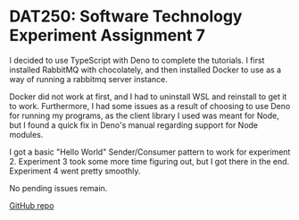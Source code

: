 # DAT250: Software Technology Experiment Assignment 7

I decided to use TypeScript with Deno to complete the tutorials.
I first installed RabbitMQ with chocolately, and then installed Docker to use as a way of running a rabbitmq server instance.

Docker did not work at first, and I had to uninstall WSL and reinstall to get it to work. Furthermore, I had some issues as a result of choosing to use Deno for running my programs, as the client library I used was meant for Node, but I found a quick fix in Deno's manual regarding support for Node modules.

I got a basic "Hello World" Sender/Consumer pattern to work for experiment 2. Experiment 3 took some more time figuring out, but I got there in the end. Experiment 4 went pretty smoothly.

No pending issues remain.

[GitHub repo](https://github.com/oliver-oloughlin/expass7)